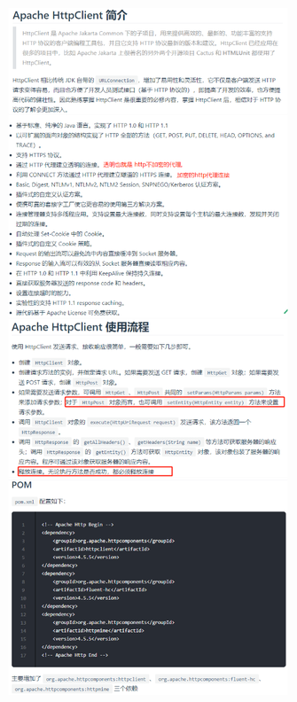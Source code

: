 ![](../pics/ApacheHttpClient01.png)
![](../pics/ApacheHttpClient02.png)
![](../pics/ApacheHttpClient03.png)
![](../pics/ApacheHttpClient04.png)
